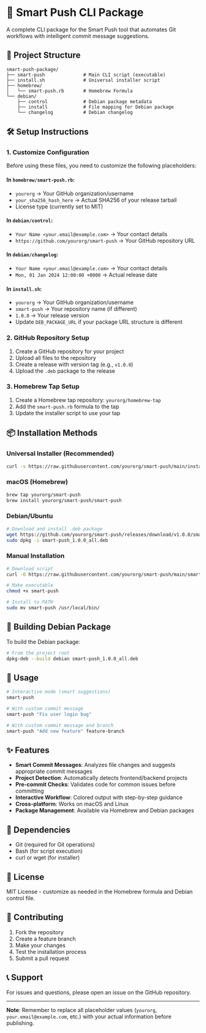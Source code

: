 # 🚀 Smart Push CLI Package

A complete CLI package for the Smart Push tool that automates Git workflows with intelligent commit message suggestions.

## 📁 Project Structure

```
smart-push-package/
├── smart-push              # Main CLI script (executable)
├── install.sh              # Universal installer script
├── homebrew/
│   └── smart-push.rb       # Homebrew Formula
└── debian/
    ├── control             # Debian package metadata
    ├── install             # File mapping for Debian package
    └── changelog           # Debian changelog
```

## 🛠️ Setup Instructions

### 1. Customize Configuration

Before using these files, you need to customize the following placeholders:

#### In `homebrew/smart-push.rb`:
- `yourorg` → Your GitHub organization/username
- `your_sha256_hash_here` → Actual SHA256 of your release tarball
- License type (currently set to MIT)

#### In `debian/control`:
- `Your Name <your.email@example.com>` → Your contact details
- `https://github.com/yourorg/smart-push` → Your GitHub repository URL

#### In `debian/changelog`:
- `Your Name <your.email@example.com>` → Your contact details
- `Mon, 01 Jan 2024 12:00:00 +0000` → Actual release date

#### In `install.sh`:
- `yourorg` → Your GitHub organization/username
- `smart-push` → Your repository name (if different)
- `1.0.0` → Your release version
- Update `DEB_PACKAGE_URL` if your package URL structure is different

### 2. GitHub Repository Setup

1. Create a GitHub repository for your project
2. Upload all files to the repository
3. Create a release with version tag (e.g., `v1.0.0`)
4. Upload the `.deb` package to the release

### 3. Homebrew Tap Setup

1. Create a Homebrew tap repository: `yourorg/homebrew-tap`
2. Add the `smart-push.rb` formula to the tap
3. Update the installer script to use your tap

## 📦 Installation Methods

### Universal Installer (Recommended)
```bash
curl -s https://raw.githubusercontent.com/yourorg/smart-push/main/install.sh | bash
```

### macOS (Homebrew)
```bash
brew tap yourorg/smart-push
brew install yourorg/smart-push/smart-push
```

### Debian/Ubuntu
```bash
# Download and install .deb package
wget https://github.com/yourorg/smart-push/releases/download/v1.0.0/smart-push_1.0.0_all.deb
sudo dpkg -i smart-push_1.0.0_all.deb
```

### Manual Installation
```bash
# Download script
curl -O https://raw.githubusercontent.com/yourorg/smart-push/main/smart-push

# Make executable
chmod +x smart-push

# Install to PATH
sudo mv smart-push /usr/local/bin/
```

## 🔨 Building Debian Package

To build the Debian package:

```bash
# From the project root
dpkg-deb --build debian smart-push_1.0.0_all.deb
```

## 🚀 Usage

```bash
# Interactive mode (smart suggestions)
smart-push

# With custom commit message
smart-push "Fix user login bug"

# With custom commit message and branch
smart-push "Add new feature" feature-branch
```

## ✨ Features

- **Smart Commit Messages**: Analyzes file changes and suggests appropriate commit messages
- **Project Detection**: Automatically detects frontend/backend projects
- **Pre-commit Checks**: Validates code for common issues before committing
- **Interactive Workflow**: Colored output with step-by-step guidance
- **Cross-platform**: Works on macOS and Linux
- **Package Management**: Available via Homebrew and Debian packages

## 🔧 Dependencies

- Git (required for Git operations)
- Bash (for script execution)
- curl or wget (for installer)

## 📝 License

MIT License - customize as needed in the Homebrew formula and Debian control file.

## 🤝 Contributing

1. Fork the repository
2. Create a feature branch
3. Make your changes
4. Test the installation process
5. Submit a pull request

## 📞 Support

For issues and questions, please open an issue on the GitHub repository.

---

**Note**: Remember to replace all placeholder values (`yourorg`, `your.email@example.com`, etc.) with your actual information before publishing.
